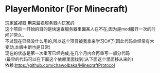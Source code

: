 # PlayerMonitor (For Minecraft)
玩家监视器,用来监视服务器内玩家的  
这个项目一开始的目的是快速查服务器里面某人在不在,因为是mod服开一次的时间非常久。  
不过现在已经没什么用的,所以这个项目被我拿来学习C#了(因此代码会经常有大变动,本版中断也是日常)  
现在的状态是第一次重写已经完成,在几个月内会再重写一部分代码  
(最早的代码可以在下面这个依赖里面找到(从下面这个里面移从来的)  
依赖:https://github.com/chawolbaka/MinecraftProtocol
